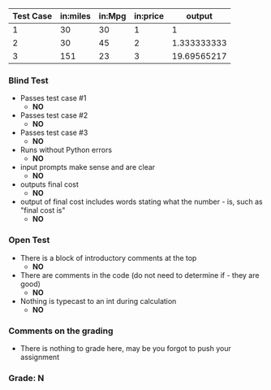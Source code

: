 | Test Case	| in:miles	|in:Mpg	|in:price|	output|
|-----------|-----------|-------|--------|--------
| 1	        | 30	    |30	    |1	     | 1 |
| 2	        | 30	    |45	    |2	     | 1.333333333|
| 3	        | 151	    |23	    |3	     | 19.69565217|

### Blind Test
- Passes test case #1
    - **NO**
- Passes test case #2
    - **NO**
- Passes test case #3
    - **NO**
- Runs without Python errors
    - **NO**
- input prompts make sense and are clear
    - **NO**
- outputs final cost
    - **NO**
- output of final cost includes words stating what the 
number - is, such as "final cost is"
    - **NO**
### Open Test
- There is a block of introductory comments at the top
    - **NO**
- There are comments in the code (do not need to determine if - they are good)
    - **NO**
- Nothing is typecast to an int during calculation 
    - **NO**
### Comments on the grading
- There is nothing to grade here, may be you forgot to push your assignment
### Grade: N

